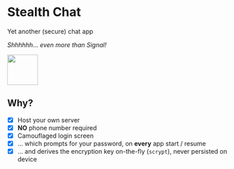 # Stealth Chat

Yet another (secure) chat app

*Shhhhhh... even more than Signal!*

<img src="demo.gif" height="70vh"/>

## Why?

- [x] Host your own server
- [x] **NO** phone number required
- [x] Camouflaged login screen
- [x] ... which prompts for your password, on **every** app start / resume
- [x] ... and derives the encryption key on-the-fly (`scrypt`), never persisted on device